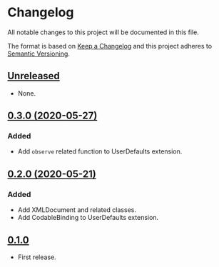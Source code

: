 # Changelog

All notable changes to this project will be documented in this file.

The format is based on [Keep a Changelog](http://keepachangelog.com/en/1.0.0/)
and this project adheres to [Semantic Versioning](http://semver.org/spec/v2.0.0.html).

## [Unreleased]

* None.

## [0.3.0 (2020-05-27)]

### Added

* Add `observe` related function to UserDefaults extension.

## [0.2.0 (2020-05-21)]

### Added

* Add XMLDocument and related classes.
* Add CodableBinding to UserDefaults extension.

## [0.1.0]

* First release.

[Unreleased]: https://github.com/ridi/RIDIFoundation-iOS/compare/0.3.0...HEAD
[0.3.0 (2020-05-27)]: https://github.com/ridi/RIDIFoundation-iOS/compare/0.2.0...0.3.0
[0.2.0 (2020-05-21)]: https://github.com/ridi/RIDIFoundation-iOS/compare/0.1.0...0.2.0
[0.1.0]: https://github.com/ridi/RIDIFoundation-iOS/releases/tag/0.1.0
